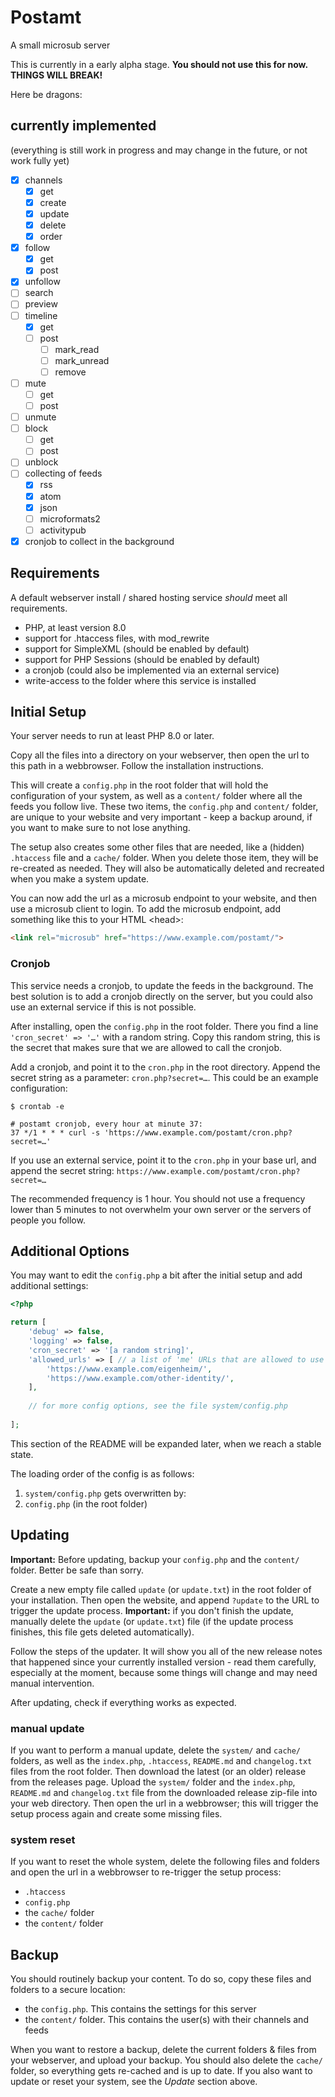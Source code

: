 # Postamt

A small microsub server

This is currently in a early alpha stage. **You should not use this for now. THINGS WILL BREAK!**

Here be dragons:

## currently implemented

(everything is still work in progress and may change in the future, or not work fully yet)

- [x] channels
	- [x] get
	- [x] create
	- [x] update
	- [x] delete
	- [x] order
- [x] follow
	- [x] get
	- [x] post
- [x] unfollow
- [ ] search
- [ ] preview
- [ ] timeline
	- [x] get
	- [ ] post
		- [ ] mark_read
		- [ ] mark_unread
		- [ ] remove
- [ ] mute
	- [ ] get
	- [ ] post
- [ ] unmute
- [ ] block
	- [ ] get
	- [ ] post
- [ ] unblock
- [ ] collecting of feeds
	- [x] rss
	- [x] atom
	- [x] json
	- [ ] microformats2
	- [ ] activitypub
- [x] cronjob to collect in the background

## Requirements

A default webserver install / shared hosting service _should_ meet all requirements.

- PHP, at least version 8.0
- support for .htaccess files, with mod_rewrite
- support for SimpleXML (should be enabled by default)
- support for PHP Sessions (should be enabled by default)
- a cronjob (could also be implemented via an external service)
- write-access to the folder where this service is installed

## Initial Setup

Your server needs to run at least PHP 8.0 or later.

Copy all the files into a directory on your webserver, then open the url to this path in a webbrowser. Follow the installation instructions.

This will create a `config.php` in the root folder that will hold the configuration of your system, as well as a `content/` folder where all the feeds you follow live. These two items, the `config.php` and `content/` folder, are unique to your website and very important - keep a backup around, if you want to make sure to not lose anything.

The setup also creates some other files that are needed, like a (hidden) `.htaccess` file and a `cache/` folder. When you delete those item, they will be re-created as needed. They will also be automatically deleted and recreated when you make a system update.

You can now add the url as a microsub endpoint to your website, and then use a microsub client to login. To add the microsub endpoint, add something like this to your HTML \<head\>:

```html
<link rel="microsub" href="https://www.example.com/postamt/">
```

### Cronjob

This service needs a cronjob, to update the feeds in the background. The best solution is to add a cronjob directly on the server, but you could also use an external service if this is not possible.

After installing, open the `config.php` in the root folder. There you find a line `'cron_secret' => '…'` with a random string. Copy this random string, this is the secret that makes sure that we are allowed to call the cronjob.

Add a cronjob, and point it to the `cron.php` in the root directory. Append the secret string as a parameter: `cron.php?secret=…`. This could be an example configuration:

```
$ crontab -e

# postamt cronjob, every hour at minute 37:
37 */1 * * * curl -s 'https://www.example.com/postamt/cron.php?secret=…'
```

If you use an external service, point it to the `cron.php` in your base url, and append the secret string: `https://www.example.com/postamt/cron.php?secret=…`

The recommended frequency is 1 hour. You should not use a frequency lower than 5 minutes to not overwhelm your own server or the servers of people you follow.

## Additional Options

You may want to edit the `config.php` a bit after the initial setup and add additional settings:

```php
<?php

return [
	'debug' => false,
	'logging' => false,
	'cron_secret' => '[a random string]',
	'allowed_urls' => [ // a list of 'me' URLs that are allowed to use this microsub server. every user has their own folder with their own channels and feeds
		'https://www.example.com/eigenheim/',
		'https://www.example.com/other-identity/',
	],
	
	// for more config options, see the file system/config.php
	
];

```

This section of the README will be expanded later, when we reach a stable state.

The loading order of the config is as follows:
1) `system/config.php`
   gets overwritten by:
2) `config.php` (in the root folder)

## Updating

**Important:** Before updating, backup your `config.php` and the `content/` folder. Better be safe than sorry.

Create a new empty file called `update` (or `update.txt`) in the root folder of your installation. Then open the website, and append `?update` to the URL to trigger the update process. **Important:** if you don't finish the update, manually delete the `update` (or `update.txt`) file (if the update process finishes, this file gets deleted automatically).

Follow the steps of the updater. It will show you all of the new release notes that happened since your currently installed version - read them carefully, especially at the moment, because some things will change and may need manual intervention.

After updating, check if everything works as expected.

### manual update

If you want to perform a manual update, delete the `system/` and `cache/` folders, as well as the `index.php`, `.htaccess`, `README.md` and `changelog.txt` files from the root folder. Then download the latest (or an older) release from the releases page. Upload the `system/` folder and the `index.php`, `README.md` and `changelog.txt` file from the downloaded release zip-file into your web directory. Then open the url in a webbrowser; this will trigger the setup process again and create some missing files.

### system reset

If you want to reset the whole system, delete the following files and folders and open the url in a webbrowser to re-trigger the setup process:
- `.htaccess`
- `config.php`
- the `cache/` folder
- the `content/` folder

## Backup

You should routinely backup your content. To do so, copy these files and folders to a secure location:

- the `config.php`. This contains the settings for this server
- the `content/` folder. This contains the user(s) with their channels and feeds

When you want to restore a backup, delete the current folders & files from your webserver, and upload your backup. You should also delete the `cache/` folder, so everything gets re-cached and is up to date. If you also want to update or reset your system, see the *Update* section above.
